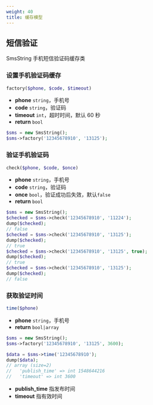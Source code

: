 ```yaml
---
weight: 40
title: 缓存模型
---
```


## 短信验证

SmsString 手机短信验证码缓存类

### 设置手机验证码缓存

```php
factory($phone, $code, $timeout)
```

- **phone** `string`，手机号
- **code** `string`，验证码
- **timeout** `int`，超时时间，默认 60 秒
- **return** `bool`

```php
$sms = new SmsString();
$sms->factory('12345678910', '13125');
```

### 验证手机验证码

```php
check($phone, $code, $once)
```

- **phone** `string`，手机号
- **code** `string`，验证码
- **once** `bool`，验证成功后失效，默认`false`
- **return** `bool`

```php
$sms = new SmsString();
$checked = $sms->check('12345678910', '11224');
dump($checked);
// false
$checked = $sms->check('12345678910', '13125');
dump($checked);
// true
$checked = $sms->check('12345678910', '13125', true);
dump($checked);
// true
$checked = $sms->check('12345678910', '13125');
dump($checked);
// false
```

### 获取验证时间

```php
time($phone)
```

- **phone** `string`，手机号
- **return** `bool|array`

```php
$sms = new SmsString();
$sms->factory('12345678910', '13125', 3600);

$data = $sms->time('12345678910');
dump($data);
// array (size=2)
//   'publish_time' => int 1548644216
//   'timeout' => int 3600
```

- **publish_time** 指发布时间
- **timeout** 指有效时间
